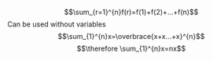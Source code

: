 $$\sum_{r=1}^{n}f(r)=f(1)+f(2)+...+f(n)$$
Can be used without variables
$$\sum_{1}^{n}x=\overbrace{x+x...+x}^{n}$$
$$\therefore \sum_{1}^{n}x=nx$$